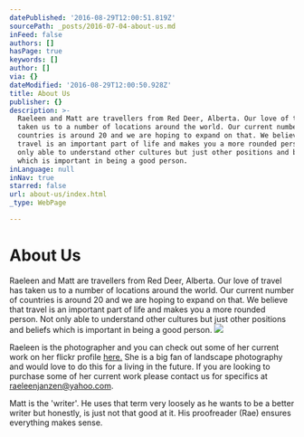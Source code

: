 ```yaml
---
datePublished: '2016-08-29T12:00:51.819Z'
sourcePath: _posts/2016-07-04-about-us.md
inFeed: false
authors: []
hasPage: true
keywords: []
author: []
via: {}
dateModified: '2016-08-29T12:00:50.928Z'
title: About Us
publisher: {}
description: >-
  Raeleen and Matt are travellers from Red Deer, Alberta. Our love of travel has
  taken us to a number of locations around the world. Our current number of
  countries is around 20 and we are hoping to expand on that. We believe that
  travel is an important part of life and makes you a more rounded person. Not
  only able to understand other cultures but just other positions and beliefs
  which is important in being a good person.
inLanguage: null
inNav: true
starred: false
url: about-us/index.html
_type: WebPage

---
```

# About Us

Raeleen and Matt are travellers from Red Deer, Alberta. Our love of travel has taken us to a number of locations around the world. Our current number of countries is around 20 and we are hoping to expand on that. We believe that travel is an important part of life and makes you a more rounded person. Not only able to understand other cultures but just other positions and beliefs which is important in being a good person.
![](https://the-grid-user-content.s3-us-west-2.amazonaws.com/b4e47bee-e773-45cf-b642-553f460a3158.jpg)

Raeleen is the photographer and you can check out some of her current work on her flickr profile [here.][0] She is a big fan of landscape photography and would love to do this for a living in the future. If you are looking to purchase some of her current work please contact us for specifics at raeleenjanzen@yahoo.com.

Matt is the 'writer'. He uses that term very loosely as he wants to be a better writer but honestly, is just not that good at it. His proofreader (Rae) ensures everything makes sense.

[0]: https://www.flickr.com/photos/rae-j09/